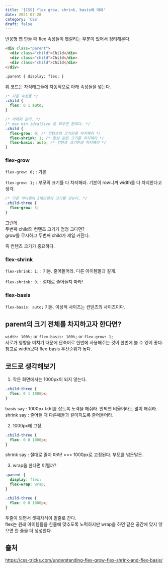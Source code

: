 ```yaml
---
title: '[CSS] flex grow, shrink, basis에 대해'
date: 2021-07-28
category: 'CSS'
draft: false
---
```


반응형 웹 만들 때 flex 속성들이 헷갈리는 부분이 있어서 정리해본다.

```html
<div class="parent">
  <div class="child">Child</div>
  <div class="child">Child</div>
  <div class="child">Child</div>
</div>

.parent { display: flex; }
```

위 코드는 자식태그들에 자동적으로 아래 속성들을 넣는다.

```css
/* 자동 속성들 */
.child {
  flex: 0 1 auto;
}

/* 아래와 같다. */
/* max min idealSize 로 외우면 편하다. */
.child {
  flex-grow: 0; /* 컨텐츠의 크기만큼 차지해라 */
  flex-shrink: 1; /* 항상 같은 크기를 차지해라 */
  flex-basis: auto; /* 컨텐츠 크기만큼 차지해라 */
}
```

### flex-grow

`flex-grow: 0;` : 기본

`flex-grow: 1;` : 부모의 크기를 다 차지해라. 기본이 row니까 width를 다 차지한다고 생각.

```css
/* 다른 아이템의 3배만큼의 크기를 갖는다. */
.child-three {
  flex-grow: 3;
}
```

그런데  
두번째 child의 컨텐츠 크기가 엄청 크다면?  
grow를 무시하고 두번째 child가 제일 커진다.

즉 컨텐츠 크기가 중요하다.

### flex-shrink

`flex-shrink: 1;` : 기본. 줄어들어라. 다른 아이템들과 같게.

`flex-shrink: 0;` : 절대로 줄어들지 마라!

### flex-basis

`flex-basis: auto;` 기본. 이상적 사이즈는 컨텐츠의 사이즈이다.

## parent의 크기 전체를 차지하고자 한다면?

`width: 100%;` or `flex-basis: 100%;` or `flex-grow: 1;`  
서로가 영향을 미치기 때문에 단축어로 한번에 사용해주는 것이 한번에 볼 수 있어 좋다.  
참고로 width보다 flex-basis 우선순위가 높다.

## 코드로 생각해보기

1. 작은 화면에서는 1000px이 되지 않는다.

```css
.child-three {
  flex: 0 1 1000px;
}
```

basis say : 1000px 너비를 잡도록 노력을 해줘라. 안되면 비율이라도 많이 해줘라.  
shrink say : 줄어들 때 다른애들과 같아지도록 줄어들어라.

2. 1000px에 고정.

```css
.child-three {
  flex: 0 0 1000px;
}
```

shrink say : 절대로 줄지 마라! ==> 1000px로 고정된다. 부모를 넘든말든.

3. wrap을 한다면 어떨까?

```css
.parent {
  display: flex;
  flex-wrap: wrap;
}

.child-three {
  flex: 0 0 1000px;
}
```

두줄이 되면서 셋째자식이 밑줄로 간다.  
flex는 원래 아이템들을 한줄에 맞추도록 노력하지만 wrap을 하면 같은 공간에 맞지 않으면 한 줄을 더 생성한다.

## 출처

https://css-tricks.com/understanding-flex-grow-flex-shrink-and-flex-basis/
